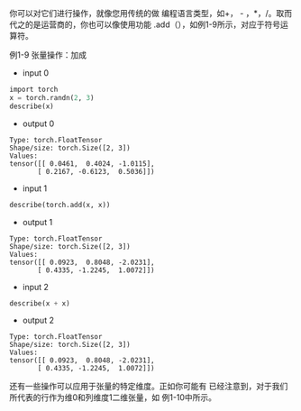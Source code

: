 你可以对它们进行操作，就像您用传统的做
编程语言类型，如+， - ，*，/。取而代之的是运营商的，你也可以像使用功能
.add（），如例1-9所示，对应于符号运算符。

例1-9 张量操作：加成
- input 0
```python
import torch
x = torch.randn(2, 3)
describe(x)
```
- output 0
```
Type: torch.FloatTensor
Shape/size: torch.Size([2, 3])
Values:
tensor([[ 0.0461,  0.4024, -1.0115],
       [ 0.2167, -0.6123,  0.5036]])
```

 - input 1
 ```python
 describe(torch.add(x, x))
 ```
- output 1
```
Type: torch.FloatTensor
Shape/size: torch.Size([2, 3])
Values:
tensor([[ 0.0923,  0.8048, -2.0231],
       [ 0.4335, -1.2245,  1.0072]])
```
- input 2
```python
describe(x + x)
```

- output 2
```
Type: torch.FloatTensor
Shape/size: torch.Size([2, 3])
Values:
tensor([[ 0.0923,  0.8048, -2.0231],
       [ 0.4335, -1.2245,  1.0072]])
```

还有一些操作可以应用于张量的特定维度。正如你可能有
已经注意到，对于我们所代表的行作为维0和列维度1二维张量，如
例1-10中所示。
